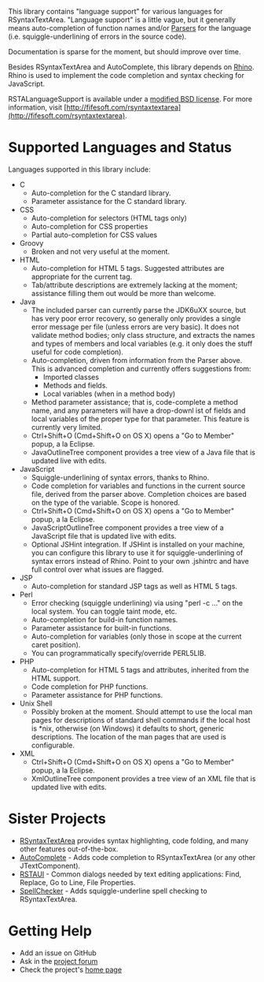 This library contains "language support" for various languages for RSyntaxTextArea.  "Language support" is a little vague, but it generally means auto-completion of function names and/or [Parsers](https://github.com/bobbylight/RSyntaxTextArea/blob/master/src/org/fife/ui/rsyntaxtextarea/parser/Parser.java) for the language (i.e. squiggle-underlining of errors in the source code).

Documentation is sparse for the moment, but should improve over time.

Besides RSyntaxTextArea and AutoComplete, this library depends on [Rhino](http://www.mozilla.org/rhino/).  Rhino is used to implement the code completion and syntax checking for JavaScript.

RSTALanguageSupport is available under a [modified BSD license](https://github.com/bobbylight/RSTALanguageSupport/blob/master/RSTALanguageSupport.License.txt).  For more information, visit [http://fifesoft.com/rsyntaxtextarea](http://fifesoft.com/rsyntaxtextarea).

# Supported Languages and Status

Languages supported in this library include:

* C
    * Auto-completion for the C standard library.
    * Parameter assistance for the C standard library.
* CSS
    * Auto-completion for selectors (HTML tags only)
    * Auto-completion for CSS properties
    * Partial auto-completion for CSS values
* Groovy
    * Broken and not very useful at the moment.
* HTML
    * Auto-completion for HTML 5 tags.  Suggested attributes are appropriate for the current tag.
    * Tab/attribute descriptions are extremely lacking at the moment; assistance filling them out would be more than welcome.
* Java
    * The included parser can currently parse the JDK6uXX source, but has very poor error recovery, so generally only provides a single error message per file (unless errors are very basic).  It does not validate method bodies; only class structure, and extracts the names and types of members and local variables (e.g. it only does the stuff useful for code completion).
    * Auto-completion, driven from information from the Parser above.  This is advanced completion and currently offers suggestions from:
        * Imported classes
        * Methods and fields.
        * Local variables (when in a method body)
    * Method parameter assistance; that is, code-complete a method name, and any parameters will have a drop-downl ist of fields and local variables of the proper type for that parameter.  This feature is currently very limited.
    * Ctrl+Shift+O (Cmd+Shift+O on OS X) opens a "Go to Member" popup, a la Eclipse.
    * JavaOutlineTree component provides a tree view of a Java file that is updated live with edits.
* JavaScript
    * Squiggle-underlining of syntax errors, thanks to Rhino.
    * Code completion for variables and functions in the current source file, derived from the parser above.  Completion choices are based on the type of the variable.  Scope is honored.
    * Ctrl+Shift+O (Cmd+Shift+O on OS X) opens a "Go to Member" popup, a la Eclipse.
    * JavaScriptOutlineTree component provides a tree view of a JavaScript file that is updated live with edits.
    * Optional JSHint integration.  If JSHint is installed on your machine, you can configure this library
      to use it for squiggle-underlining of syntax errors instead of Rhino.  Point to your own .jshintrc and have full control over what issues are flagged.
* JSP
    * Auto-completion for standard JSP tags as well as HTML 5 tags.
* Perl
    * Error checking (squiggle underlining) via using "perl -c ..." on the local system.  You can toggle taint mode, etc.
    * Auto-completion for build-in function names.
    * Parameter assistance for built-in functions.
    * Auto-completion for variables (only those in scope at the current caret position).
    * You can programmatically specify/override PERL5LIB.
* PHP
    * Auto-completion for HTML 5 tags and attributes, inherited from the HTML support.
    * Code completion for PHP functions.
    * Parameter assistance for PHP functions.
* Unix Shell
    * Possibly broken at the moment.  Should attempt to use the local man pages for descriptions of standard shell commands if the local host is *nix, otherwise (on Windows) it defaults to short, generic descriptions.  The location of the man pages that are used is configurable.
* XML
    * Ctrl+Shift+O (Cmd+Shift+O on OS X) opens a "Go to Member" popup, a la Eclipse.
    * XmlOutlineTree component provides a tree view of an XML file that is updated live with edits.

# Sister Projects

* [RSyntaxTextArea](https://github.com/bobbylight/RSyntaxTextArea) provides syntax highlighting, code folding, and many other features out-of-the-box.
* [AutoComplete](https://github.com/bobbylight/AutoComplete) - Adds code completion to RSyntaxTextArea (or any other JTextComponent).
* [RSTAUI](https://github.com/bobbylight/RSTAUI) - Common dialogs needed by text editing applications: Find, Replace, Go to Line, File Properties.
* [SpellChecker](https://github.com/bobbylight/SpellChecker) - Adds squiggle-underline spell checking to RSyntaxTextArea.

# Getting Help

* Add an issue on GitHub
* Ask in the [project forum](http://fifesoft.com/forum/)
* Check the project's [home page](http://fifesoft.com/rsyntaxtextarea)

